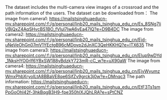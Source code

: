 The dataset includes the multi-camera view images of a crossroad and the path information of the users.
The dataset can be downloaded from：
The image from camera1:
https://mailstsinghuaeducn-my.sharepoint.com/:f:/g/personal/linb20_mails_tsinghua_edu_cn/Es_8SNg7liVBjQxZ4AqSHvcBS1BO_fVlul7lwA6vEa47lQ?e=D9B4DC
The image from camera2:
https://mailstsinghuaeducn-my.sharepoint.com/:f:/g/personal/linb20_mails_tsinghua_edu_cn/Ejd-uNeVeOhGn07mV1YEctgB96cMDovp2dJnXC3QeHKKHQ?e=ITX635
The image from camera3:
https://mailstsinghuaeducn-my.sharepoint.com/:f:/g/personal/linb20_mails_tsinghua_edu_cn/Elup9wDYd_1NksHYO0rlf6YBxSW188yBdzkY723mR-cC_w?e=uX90aW
The image from camera4:
https://mailstsinghuaeducn-my.sharepoint.com/:f:/g/personal/linb20_mails_tsinghua_edu_cn/EjvWyumzWmxPhbXryoILtA8BBaVE8qe6SjfZv9grck3j0w?e=DMnqc3
The path information:
https://mailstsinghuaeducn-my.sharepoint.com/:f:/g/personal/linb20_mails_tsinghua_edu_cn/EtF3Ts1smPpGoOhI42f-3hkBqgB3H9-fpe350hIXJQhLRA?e=sPtCNZ
